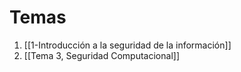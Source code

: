 # Temas
1. [[1-Introducción a la seguridad de la información]]
3. [[Tema 3, Seguridad Computacional]]